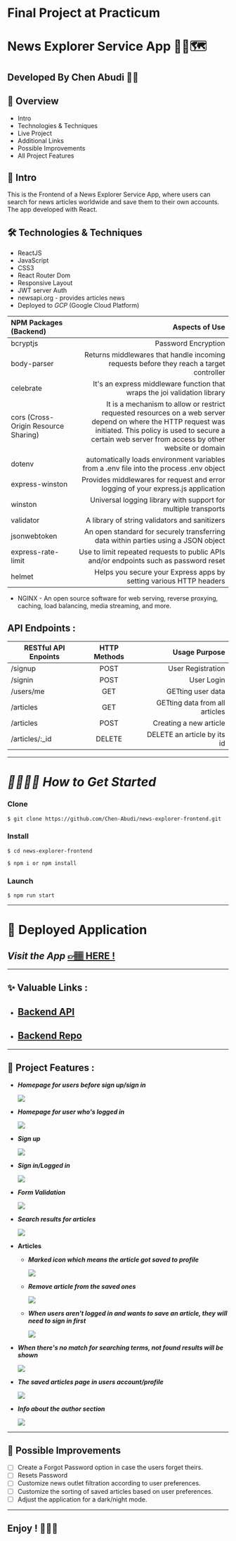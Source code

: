 # Final Project at Practicum

# News Explorer Service App 📰🌐🗺️

## **Developed By Chen Abudi** 👩‍💻‍

## 📢 Overview

- Intro
- Technologies & Techniques
- Live Project
- Additional Links
- Possible Improvements
- All Project Features

## 🔎 Intro

This is the Frontend of a News Explorer Service App, where users can search for news articles worldwide and save them to their own accounts. The app developed with React.

## 🛠️ Technologies & Techniques

- ReactJS
- JavaScript
- CSS3
- React Router Dom
- Responsive Layout
- JWT server Auth
- newsapi.org - provides articles news
- Deployed to _GCP_ (Google Cloud Platform)

| NPM Packages (Backend)               |                                                                                                                                                                                                       Aspects of Use |
| :----------------------------------- | -------------------------------------------------------------------------------------------------------------------------------------------------------------------------------------------------------------------: |
| bcryptjs                             |                                                                                                                                                                                                  Password Encryption |
| body-parser                          |                                                                                                                              Returns middlewares that handle incoming requests before they reach a target controller |
| celebrate                            |                                                                                                                                            It's an express middleware function that wraps the joi validation library |
| cors (Cross-Origin Resource Sharing) | It is a mechanism to allow or restrict requested resources on a web server depend on where the HTTP request was initiated. This policy is used to secure a certain web server from access by other website or domain |
| dotenv                               |                                                                                                                              automatically loads environment variables from a .env file into the process .env object |
| express-winston                      |                                                                                                                                    Provides middlewares for request and error logging of your express.js application |
| winston                              |                                                                                                                                                       Universal logging library with support for multiple transports |
| validator                            |                                                                                                                                                                        A library of string validators and sanitizers |
| jsonwebtoken                         |                                                                                                                                   An open standard for securely transferring data within parties using a JSON object |
| express-rate-limit                   |                                                                                                                                Use to limit repeated requests to public APIs and/or endpoints such as password reset |
| helmet                               |                                                                                                                                                   Helps you secure your Express apps by setting various HTTP headers |

- NGINX - An open source software for web serving, reverse proxying, caching, load balancing, media streaming, and more.

## API Endpoints :

| RESTful API Enpoints | HTTP Methods |                  Usage Purpose |
| -------------------- | :----------: | -----------------------------: |
| /signup              |     POST     |              User Registration |
| /signin              |     POST     |                     User Login |
| /users/me            |     GET      |              GETting user data |
| /articles            |     GET      | GETting data from all articles |
| /articles            |     POST     |         Creating a new article |
| /articles/:\_id      |    DELETE    |    DELETE an article by its id |

---

# _👩‍💻👨‍💻 How to Get Started_

### **Clone**

`$ git clone https://github.com/Chen-Abudi/news-explorer-frontend.git`

### **Install**

`$ cd news-explorer-frontend`

`$ npm i or npm install`

### **Launch**

`$ npm run start`

---

# 💎 Deployed Application

## _Visit the App_ [&#128073;&#127997; **HERE !**](https://chen23-news-explorer.students.nomoredomainssbs.ru/)

---

## ✨ Valuable Links :

- ## [Backend API](https://api.chen23-news-explorer.students.nomoredomainssbs.ru/)

- ## [Backend Repo](https://github.com/Chen-Abudi/news-explorer-api)

---

## 📸 Project Features :

- **_Homepage for users before sign up/sign in_**

  ![](./src/images/unlogged-homepage.png)

- **_Homepage for user who's logged in_**

  ![](./src/images/logged-in-homepage.png)

- **_Sign up_**

  ![](./src/images/sign-up-form.png)

- **_Sign in/Logged in_**

  ![](./src/images/sign-in-form.png)

- **_Form Validation_**

  ![](./src/images/form-validation.png)

- **_Search results for articles_**

  ![](./src/images/search-results.png)

- **Articles**

  - **_Marked icon which means the article got saved to profile_**

    ![](./src/images/marked-icon-saved-article.png)

  - **_Remove article from the saved ones_**

    ![](./src/images/remove-saved-article.png)

  - **_When users aren't logged in and wants to save an article, they will need to sign in first_**

    ![](./src/images/sign-in-to-save-article.png)

- **_When there's no match for searching terms, not found results will be shown_**

  ![](./src/images/nothing-found-results.png)

- **_The saved articles page in users account/profile_**

  ![](./src/images/saved-news-page.png)

- **_Info about the author section_**

  ![](./src/images/about-author.png)

---

## 🔧 Possible Improvements

- [ ] Create a Forgot Password option in case the users forget theirs.
- [ ] Resets Password
- [ ] Customize news outlet filtration according to user preferences.
- [ ] Customize the sorting of saved articles based on user preferences.
- [ ] Adjust the application for a dark/night mode.

---

## **Enjoy ! 🌺👋🏽**
